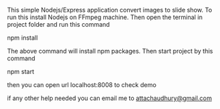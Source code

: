 This simple Nodejs/Express application convert images to slide show. 
To run this install Nodejs on FFmpeg machine.
Then open the terminal in project folder and run this command

npm install

The above command will install npm packages. Then start project by this command

npm start

then you can open url localhost:8008 to check demo

if any other help needed you can email me to attachaudhury@gmail.com